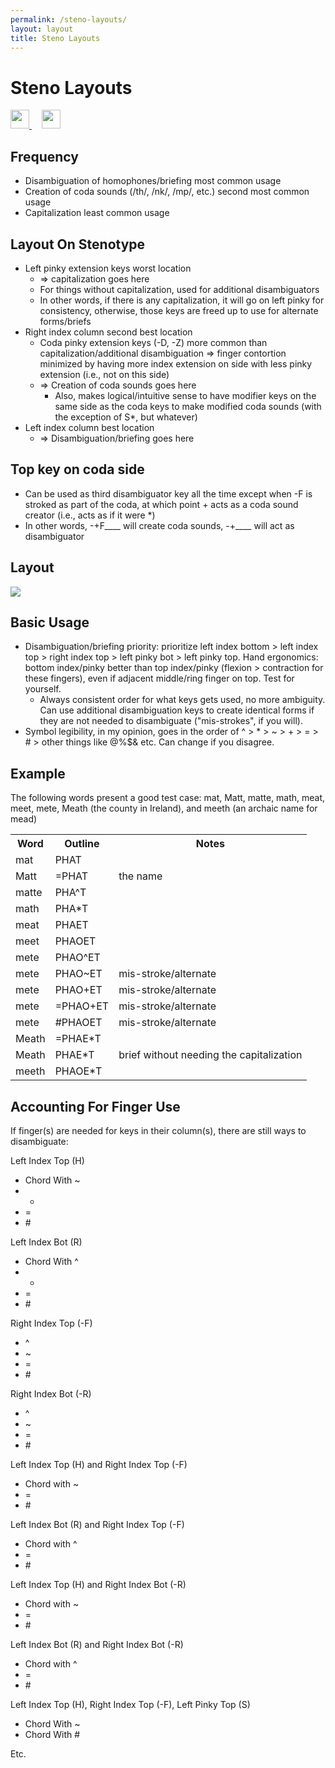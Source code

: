 ```yaml
---
permalink: /steno-layouts/
layout: layout
title: Steno Layouts
---
```


<div class="center">

   <h1>Steno Layouts</h1>
   
   <a href="https://github.com/StevenTammen/steventammen.github.io/edit/master/pages/steno-layouts.md" target="_blank">
     <img src="https://steventammen.github.io/assets/images/GitHub.png" height="30" width="30">
   </a> &nbsp; &nbsp;
   
   <a href="http://prose.io/#StevenTammen/steventammen.github.io/edit/master/pages/steno-layouts.md" target="_blank">
     <img src="https://steventammen.github.io/assets/images/Prose.png" height="30" width="30">
   </a>
   
</div>

## Frequency
- Disambiguation of homophones/briefing most common usage
- Creation of coda sounds (/th/, /nk/, /mp/, etc.) second most common usage
- Capitalization least common usage

## Layout On Stenotype
- Left pinky extension keys worst location
   - ⇒ capitalization goes here
   - For things without capitalization, used for additional disambiguators
   - In other words, if there is any capitalization, it will go on left pinky for consistency, otherwise, those keys are freed up to use for alternate forms/briefs
- Right index column second best location
   - Coda pinky extension keys (-D, -Z) more common than capitalization/additional disambiguation ⇒ finger contortion minimized by having more index extension on side with less pinky extension (i.e., not on this side)
   - ⇒ Creation of coda sounds goes here
      - Also, makes logical/intuitive sense to have modifier keys on the same side as the coda keys to make modified coda sounds (with the exception of S*, but whatever)
- Left index column best location
   - ⇒ Disambiguation/briefing goes here

## Top key on coda side
- Can be used as third disambiguator key all the time except when -F is stroked as part of the coda, at which point + acts as a coda sound creator (i.e., acts as if it were \*)
- In other words, -+F____ will create coda sounds, -+____ will act as disambiguator

## Layout

<div class="center">

   <a href="http://www.keyboard-layout-               editor.com/##@@_y:0.25&c=%236c6680&a:7&f:9&h:1.5%3B&=%23&_c=%230078a3&h:1.5%3B&=%CE%A3&_c=%23cccccc&h:1.5%3B&=T&_h:1.5%3B&=P&_h:1.5%3B&=H&_c=%230078a3&h:1.5%3B&=~&_x:1&c=%230bab4a&h:1.5%3B&=+&_c=%23cccccc&h:1.5%3B&=F&_h:1.5%3B&=P&_h:1.5%3B&=L&_h:1.5%3B&=T&_h:1.5%3B&=D%3B&@_y:0.5&c=%236c6680&h:1.5%3B&=%2F=&_c=%23cccccc&h:1.5%3B&=S&_h:1.5%3B&=K&_h:1.5%3B&=W&_h:1.5%3B&=R&_c=%230078a3&h:1.5%3B&=%5E&_x:1&c=%23ffc100&h:1.5%3B&=*&_c=%23cccccc&h:1.5%3B&=R&_h:1.5%3B&=B&_h:1.5%3B&=G&_h:1.5%3B&=S&_h:1.5%3B&=Z%3B&@_y:1&x:4&h:1.5%3B&=A&_h:1.5%3B&=O&_x:1&h:1.5%3B&=E&_h:1.5%3B&=U"><img src="https://steventammen.com/assets/images/stenography/stenography-layout.png"></a>

</div>

## Basic Usage
- Disambiguation/briefing priority: prioritize left index bottom > left index top > right index top > left pinky bot > left pinky top.
Hand ergonomics: bottom index/pinky better than top index/pinky (flexion > contraction for these fingers), even if adjacent middle/ring finger on top. Test for yourself.
   - Always consistent order for what keys gets used, no more ambiguity. Can use additional disambiguation keys to create identical forms if they are not needed to disambiguate ("mis-strokes", if you will).
- Symbol legibility, in my opinion, goes in the order of ^ > \* > ~ > + > = > \# > other things like @%$& etc. Can change if you disagree.

## Example

The following words present a good test case: mat, Matt, matte, math, meat, meet, mete, Meath (the county in Ireland), and meeth (an archaic name for mead)

<table>
  <tr>
    <th>Word</th>
    <th>Outline</th>
    <th>Notes</th>
  </tr>
  <tr>
    <td>mat</td>
    <td>PHAT</td>
    <td></td>
  </tr>
  <tr>
    <td>Matt</td>
    <td>=PHAT</td>
    <td>the name</td>
  </tr>
  <tr>
    <td>matte</td>
    <td>PHA^T</td>
    <td></td>
  </tr>
  <tr>
    <td>math</td>
    <td>PHA*T</td>
    <td></td>
  </tr>
  <tr>
    <td>meat</td>
    <td>PHAET</td>
    <td></td>
  </tr>
  <tr>
    <td>meet</td>
    <td>PHAOET</td>
    <td></td>
  </tr>
  <tr>
    <td>mete</td>
    <td>PHAO^ET</td>
    <td></td>
  </tr>
  <tr>
    <td>mete</td>
    <td>PHAO~ET</td>
    <td>mis-stroke/alternate</td>
  </tr>
  <tr>
    <td>mete</td>
    <td>PHAO+ET</td>
    <td>mis-stroke/alternate</td>
  </tr>
  <tr>
    <td>mete</td>
    <td>=PHAO+ET</td>
    <td>mis-stroke/alternate</td>
  </tr>
  <tr>
    <td>mete</td>
    <td>#PHAOET</td>
    <td>mis-stroke/alternate</td>
  </tr>
  <tr>
    <td>Meath</td>
    <td>=PHAE*T</td>
    <td></td>
  </tr>
  <tr>
    <td>Meath</td>
    <td>PHAE*T</td>
    <td>brief without needing the capitalization</td>
  </tr>
  <tr>
    <td>meeth</td>
    <td>PHAOE*T</td>
    <td></td>
  </tr>
</table>

## Accounting For Finger Use

If finger(s) are needed for keys in their column(s), there are still ways to disambiguate:

Left Index Top (H)

- Chord With ~
- +
- =
- \#

Left Index Bot (R)

- Chord With ^
- +
- =
- \#

Right Index Top (-F)

- \^
- ~
- =
- \#

Right Index Bot (-R)

- \^
- ~
- =
- \#

Left Index Top (H) and Right Index Top (-F)

- Chord with ~
- =
- \#

Left Index Bot (R) and Right Index Top (-F)

- Chord with ^
- =
- \#

Left Index Top (H) and Right Index Bot (-R)

- Chord with ~
- =
- \#

Left Index Bot (R) and Right Index Bot (-R)

- Chord with ^
- =
- \#

Left Index Top (H), Right Index Top (-F), Left Pinky Top (S)

- Chord With ~
- Chord With \#

Etc.
